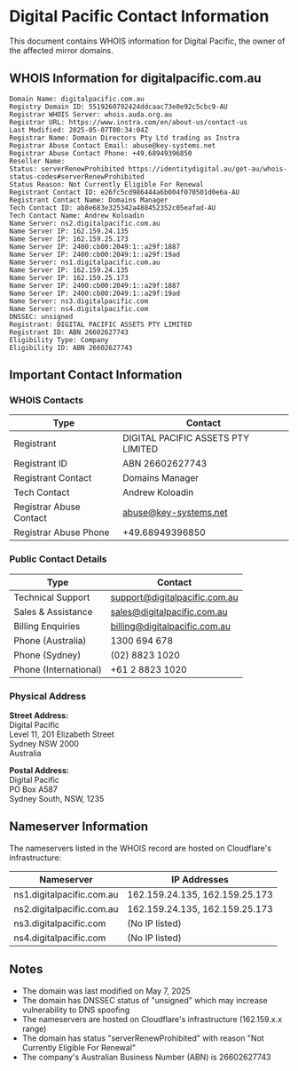 # Digital Pacific Contact Information

This document contains WHOIS information for Digital Pacific, the owner of the affected mirror domains.

## WHOIS Information for digitalpacific.com.au

```
Domain Name: digitalpacific.com.au
Registry Domain ID: 5519260792424ddcaac73e0e92c5cbc9-AU
Registrar WHOIS Server: whois.auda.org.au
Registrar URL: https://www.instra.com/en/about-us/contact-us
Last Modified: 2025-05-07T00:34:04Z
Registrar Name: Domain Directors Pty Ltd trading as Instra
Registrar Abuse Contact Email: abuse@key-systems.net
Registrar Abuse Contact Phone: +49.68949396850
Reseller Name: 
Status: serverRenewProhibited https://identitydigital.au/get-au/whois-status-codes#serverRenewProhibited
Status Reason: Not Currently Eligible For Renewal
Registrant Contact ID: e26fc5cd986444a6b004f070501d0e6a-AU
Registrant Contact Name: Domains Manager
Tech Contact ID: ab8e683e325342a488452352c05eafad-AU
Tech Contact Name: Andrew Koloadin
Name Server: ns2.digitalpacific.com.au
Name Server IP: 162.159.24.135
Name Server IP: 162.159.25.173
Name Server IP: 2400:cb00:2049:1::a29f:1887
Name Server IP: 2400:cb00:2049:1::a29f:19ad
Name Server: ns1.digitalpacific.com.au
Name Server IP: 162.159.24.135
Name Server IP: 162.159.25.173
Name Server IP: 2400:cb00:2049:1::a29f:1887
Name Server IP: 2400:cb00:2049:1::a29f:19ad
Name Server: ns3.digitalpacific.com
Name Server: ns4.digitalpacific.com
DNSSEC: unsigned
Registrant: DIGITAL PACIFIC ASSETS PTY LIMITED
Registrant ID: ABN 26602627743
Eligibility Type: Company
Eligibility ID: ABN 26602627743
```

## Important Contact Information

### WHOIS Contacts

| Type | Contact |
|------|---------|
| Registrant | DIGITAL PACIFIC ASSETS PTY LIMITED |
| Registrant ID | ABN 26602627743 |
| Registrant Contact | Domains Manager |
| Tech Contact | Andrew Koloadin |
| Registrar Abuse Contact | abuse@key-systems.net |
| Registrar Abuse Phone | +49.68949396850 |

### Public Contact Details

| Type | Contact |
|------|---------|
| Technical Support | support@digitalpacific.com.au |
| Sales & Assistance | sales@digitalpacific.com.au |
| Billing Enquiries | billing@digitalpacific.com.au |
| Phone (Australia) | 1300 694 678 |
| Phone (Sydney) | (02) 8823 1020 |
| Phone (International) | +61 2 8823 1020 |

### Physical Address

**Street Address:**  
Digital Pacific  
Level 11, 201 Elizabeth Street  
Sydney NSW 2000  
Australia

**Postal Address:**  
Digital Pacific  
PO Box A587  
Sydney South, NSW, 1235

## Nameserver Information

The nameservers listed in the WHOIS record are hosted on Cloudflare's infrastructure:

| Nameserver | IP Addresses |
|------------|--------------|
| ns1.digitalpacific.com.au | 162.159.24.135, 162.159.25.173 |
| ns2.digitalpacific.com.au | 162.159.24.135, 162.159.25.173 |
| ns3.digitalpacific.com | (No IP listed) |
| ns4.digitalpacific.com | (No IP listed) |

## Notes

- The domain was last modified on May 7, 2025
- The domain has DNSSEC status of "unsigned" which may increase vulnerability to DNS spoofing
- The nameservers are hosted on Cloudflare's infrastructure (162.159.x.x range)
- The domain has status "serverRenewProhibited" with reason "Not Currently Eligible For Renewal"
- The company's Australian Business Number (ABN) is 26602627743